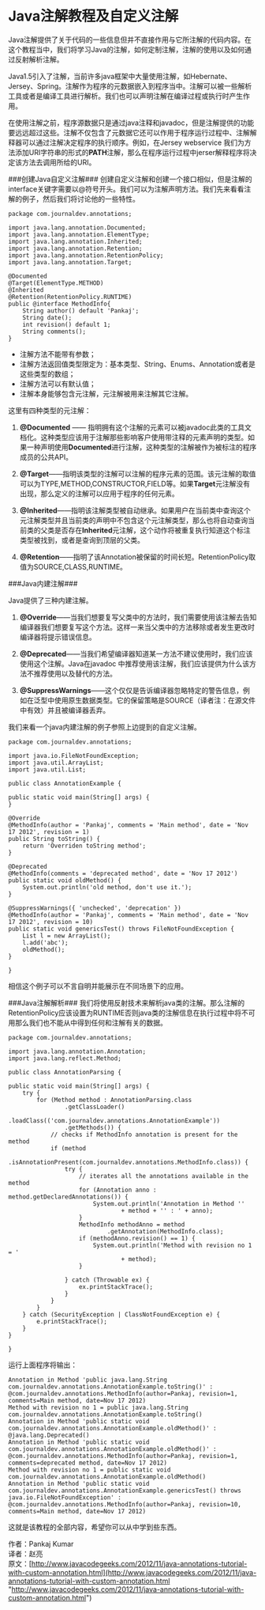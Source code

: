 Java注解教程及自定义注解
============================
Java注解提供了关于代码的一些信息但并不直接作用与它所注解的代码内容。在这个教程当中，我们将学习Java的注解，如何定制注解，注解的使用以及如何通过反射解析注解。

Java1.5引入了注解，当前许多java框架中大量使用注解，如Hebernate、Jersey、Spring。注解作为程序的元数据嵌入到程序当中。注解可以被一些解析工具或者是编译工具进行解析。我们也可以声明注解在编译过程或执行时产生作用。

在使用注解之前，程序源数据只是通过java注释和javadoc，但是注解提供的功能要远远超过这些。注解不仅包含了元数据它还可以作用于程序运行过程中、注解解释器可以通过注解决定程序的执行顺序。例如，在Jersey webservice 我们为方法添加URI字符串的形式的**PATH**注解，那么在程序运行过程中jerser解释程序将决定该方法去调用所给的URI。

###创建Java自定义注解###
创建自定义注解和创建一个接口相似，但是注解的interface关键字需要以@符号开头。我们可以为注解声明方法。我们先来看看注解的例子，然后我们将讨论他的一些特性。

	package com.journaldev.annotations;
	
	import java.lang.annotation.Documented; 
	import java.lang.annotation.ElementType;
	import java.lang.annotation.Inherited;
	import java.lang.annotation.Retention;
	import java.lang.annotation.RetentionPolicy;
	import java.lang.annotation.Target;

	@Documented
	@Target(ElementType.METHOD)
	@Inherited
	@Retention(RetentionPolicy.RUNTIME)
	public @interface MethodInfo{
		String author() default 'Pankaj';
		String date();
		int revision() default 1;
		String comments();
	}

* 注解方法不能带有参数；
* 注解方法返回值类型限定为：基本类型、String、Enums、Annotation或者是这些类型的数组；
* 注解方法可以有默认值；
* 注解本身能够包含元注解，元注解被用来注解其它注解。

这里有四种类型的元注解：

1. **@Documented** —— 指明拥有这个注解的元素可以被javadoc此类的工具文档化。这种类型应该用于注解那些影响客户使用带注释的元素声明的类型。如果一种声明使用**Documented**进行注解，这种类型的注解被作为被标注的程序成员的公共API。

2. **@Target**——指明该类型的注解可以注解的程序元素的范围。该元注解的取值可以为TYPE,METHOD,CONSTRUCTOR,FIELD等。如果**Target**元注解没有出现，那么定义的注解可以应用于程序的任何元素。

3. **@Inherited**——指明该注解类型被自动继承。如果用户在当前类中查询这个元注解类型并且当前类的声明中不包含这个元注解类型，那么也将自动查询当前类的父类是否存在**Inherited**元注解，这个动作将被重复执行知道这个标注类型被找到，或者是查询到顶层的父类。

4. **@Retention**——指明了该Annotation被保留的时间长短。RetentionPolicy取值为SOURCE,CLASS,RUNTIME。

###Java内建注解###

Java提供了三种内建注解。

1. **@Override**——当我们想要复写父类中的方法时，我们需要使用该注解去告知编译器我们想要复写这个方法。这样一来当父类中的方法移除或者发生更改时编译器将提示错误信息。  

2. **@Deprecated**——当我们希望编译器知道某一方法不建议使用时，我们应该使用这个注解。Java在javadoc 中推荐使用该注解，我们应该提供为什么该方法不推荐使用以及替代的方法。

3. **@SuppressWarnings**——这个仅仅是告诉编译器忽略特定的警告信息，例如在泛型中使用原生数据类型。它的保留策略是SOURCE（译者注：在源文件中有效）并且被编译器丢弃。

我们来看一个java内建注解的例子参照上边提到的自定义注解。

    package com.journaldev.annotations;

	import java.io.FileNotFoundException;
	import java.util.ArrayList;
	import java.util.List;

	public class AnnotationExample {

	public static void main(String[] args) {
	}

	@Override
	@MethodInfo(author = 'Pankaj', comments = 'Main method', date = 'Nov 17 2012', revision = 1)
	public String toString() {
		return 'Overriden toString method';
	}

	@Deprecated
	@MethodInfo(comments = 'deprecated method', date = 'Nov 17 2012')
	public static void oldMethod() {
		System.out.println('old method, don't use it.');
	}

	@SuppressWarnings({ 'unchecked', 'deprecation' })
	@MethodInfo(author = 'Pankaj', comments = 'Main method', date = 'Nov 17 2012', revision = 10)
	public static void genericsTest() throws FileNotFoundException {
		List l = new ArrayList();
		l.add('abc');
		oldMethod();
	}

	}

相信这个例子可以不言自明并能展示在不同场景下的应用。

###Java注解解析###
我们将使用反射技术来解析java类的注解。那么注解的RetentionPolicy应该设置为RUNTIME否则java类的注解信息在执行过程中将不可用那么我们也不能从中得到任何和注解有关的数据。

	package com.journaldev.annotations;

	import java.lang.annotation.Annotation;
	import java.lang.reflect.Method;

	public class AnnotationParsing {

	public static void main(String[] args) {
		try {
			for (Method method : AnnotationParsing.class
					.getClassLoader()
					.loadClass(('com.journaldev.annotations.AnnotationExample'))
					.getMethods()) {
				// checks if MethodInfo annotation is present for the method
				if (method
						.isAnnotationPresent(com.journaldev.annotations.MethodInfo.class)) {
					try {
						// iterates all the annotations available in the method
						for (Annotation anno : method.getDeclaredAnnotations()) {
							System.out.println('Annotation in Method ''
									+ method + '' : ' + anno);
						}
						MethodInfo methodAnno = method
								.getAnnotation(MethodInfo.class);
						if (methodAnno.revision() == 1) {
							System.out.println('Method with revision no 1 = '
									+ method);
						}

					} catch (Throwable ex) {
						ex.printStackTrace();
					}
				}
			}
		} catch (SecurityException | ClassNotFoundException e) {
			e.printStackTrace();
		}
	}

	}

运行上面程序将输出：

	Annotation in Method 'public java.lang.String com.journaldev.annotations.AnnotationExample.toString()' : @com.journaldev.annotations.MethodInfo(author=Pankaj, revision=1, comments=Main method, date=Nov 17 2012)
	Method with revision no 1 = public java.lang.String com.journaldev.annotations.AnnotationExample.toString()
	Annotation in Method 'public static void com.journaldev.annotations.AnnotationExample.oldMethod()' : @java.lang.Deprecated()
	Annotation in Method 'public static void com.journaldev.annotations.AnnotationExample.oldMethod()' : @com.journaldev.annotations.MethodInfo(author=Pankaj, revision=1, comments=deprecated method, date=Nov 17 2012)
	Method with revision no 1 = public static void com.journaldev.annotations.AnnotationExample.oldMethod()
	Annotation in Method 'public static void com.journaldev.annotations.AnnotationExample.genericsTest() throws java.io.FileNotFoundException' : @com.journaldev.annotations.MethodInfo(author=Pankaj, revision=10, comments=Main method, date=Nov 17 2012)

这就是该教程的全部内容，希望你可以从中学到些东西。

作者：Pankaj Kumar  
译者：赵亮  
原文：[http://www.javacodegeeks.com/2012/11/java-annotations-tutorial-with-custom-annotation.html](http://www.javacodegeeks.com/2012/11/java-annotations-tutorial-with-custom-annotation.html "http://www.javacodegeeks.com/2012/11/java-annotations-tutorial-with-custom-annotation.html")